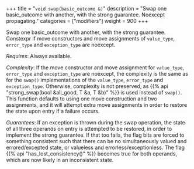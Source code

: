 +++
title = "`void swap(basic_outcome &)`"
description = "Swap one basic_outcome with another, with the strong guarantee. Noexcept propagating."
categories = ["modifiers"]
weight = 900
+++

Swap one basic_outcome with another, with the strong guarantee. Constexpr if move constructors and move assignments of `value_type`, `error_type` and `exception_type` are noexcept.

*Requires*: Always available.

*Complexity*: If the move constructor and move assignment for `value_type`, `error_type` and `exception_type` are noexcept, the complexity is the same as for the `swap()` implementations of the `value_type`, `error_type` and `exception_type`. Otherwise, complexity is not preserved, as {{% api "strong_swap(bool &all_good, T &a, T &b)" %}} is used instead of `swap()`. This function defaults to using one move construction and two assignments, and it will attempt extra move assignments in order to restore the state upon entry if a failure occurs.

*Guarantees*: If an exception is thrown during the swap operation, the state of all three operands on entry is attempted to be restored, in order to implement the strong guarantee. If that too fails, the flag bits are forced to something consistent such that there can be no simultaneously valued and errored/excepted state, or valueless and errorless/exceptionless. The flag {{% api "has_lost_consistency()" %}} becomes true for both operands, which are now likely in an inconsistent state.
